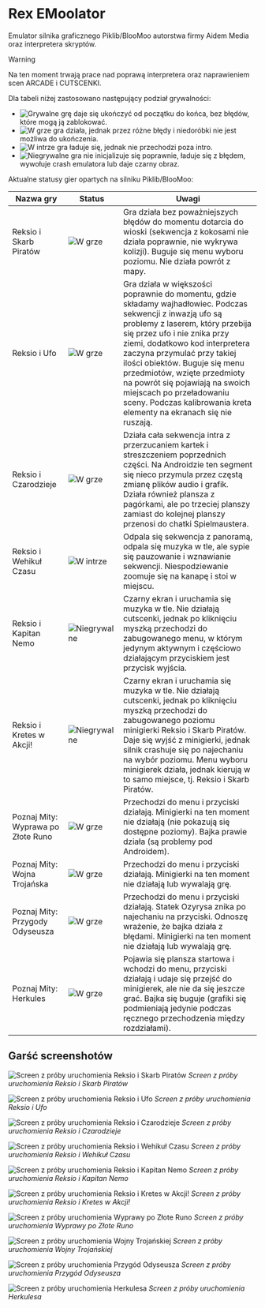 # Rex EMoolator
Emulator silnika graficznego Piklib/BlooMoo autorstwa firmy Aidem Media oraz interpretera skryptów.

> [!WARNING]
> Na ten moment trwają prace nad poprawą interpretera oraz naprawieniem scen ARCADE i CUTSCENKI. 

Dla tabeli niżej zastosowano następujący podział grywalności:
- ![Grywalne](https://img.shields.io/badge/Grywalne-green) grę daje się ukończyć od początku do końca, bez błędów, które mogą ją zablokować.
- ![W grze](https://img.shields.io/badge/W%20grze-yellow) gra działa, jednak przez różne błędy i niedoróbki nie jest możliwa do ukończenia.
- ![W intrze](https://img.shields.io/badge/W%20intrze-orange) gra ładuje się, jednak nie przechodzi poza intro.
- ![Niegrywalne](https://img.shields.io/badge/Niegrywalne-red) gra nie inicjalizuje się poprawnie, ładuje się z błędem, wywołuje crash emulatora lub daje czarny obraz.

Aktualne statusy gier opartych na silniku Piklib/BlooMoo:
<table>
<thead>
<tr>
<th>Nazwa gry</th>
<th>Status</th>
<th>Uwagi</th>
</tr>
</thead>
<tbody>
<tr>
<td>Reksio i Skarb Piratów</td>
<td><img alt="W grze" src="https://img.shields.io/badge/W grze-yellow"/></td>
<td>Gra działa bez poważniejszych błędów do momentu dotarcia do wioski (sekwencja z kokosami nie działa poprawnie, nie wykrywa kolizji). Buguje się menu wyboru poziomu. Nie działa powrót z mapy.</td>
</tr>
<tr>
<td>Reksio i Ufo</td>
<td><img alt="W grze" src="https://img.shields.io/badge/W grze-yellow"/></td>
<td>Gra działa w większości poprawnie do momentu, gdzie składamy wajhadłowiec. Podczas sekwencji z inwazją ufo są problemy z laserem, który przebija się przez ufo i nie znika przy ziemi, dodatkowo kod interpretera zaczyna przymulać przy takiej ilości obiektów. Buguje się menu przedmiotów, wzięte przedmioty na powrót się pojawiają na swoich miejscach po przeładowaniu sceny. Podczas kalibrowania kreta elementy na ekranach się nie ruszają.</td>
</tr>
<tr>
<td>Reksio i Czarodzieje</td>
<td><img alt="W grze" src="https://img.shields.io/badge/W grze-yellow"/></td>
<td>Działa cała sekwencja intra z przerzucaniem kartek i streszczeniem poprzednich części. Na Androidzie ten segment się nieco przymula przez częstą zmianę plików audio i grafik. Działa również plansza z pagórkami, ale po trzeciej planszy zamiast do kolejnej planszy przenosi do chatki Spielmaustera.</td>
</tr>
<tr>
<td>Reksio i Wehikuł Czasu</td>
<td><img alt="W intrze" src="https://img.shields.io/badge/W intrze-orange"/></td>
<td>Odpala się sekwencja z panoramą, odpala się muzyka w tle, ale sypie się pauzowanie i wznawianie sekwencji. Niespodziewanie zoomuje się na kanapę i stoi w miejscu.</td>
</tr>
<tr>
<td>Reksio i Kapitan Nemo</td>
<td><img alt="Niegrywalne" src="https://img.shields.io/badge/Niegrywalne-red"/></td>
<td>Czarny ekran i uruchamia się muzyka w tle. Nie działają cutscenki, jednak po kliknięciu myszką przechodzi do zabugowanego menu, w którym jedynym aktywnym i częściowo działającym przyciskiem jest przycisk wyjścia.</td>
</tr>
<tr>
<td>Reksio i Kretes w Akcji!</td>
<td><img alt="Niegrywalne" src="https://img.shields.io/badge/Niegrywalne-red"/></td>
<td>Czarny ekran i uruchamia się muzyka w tle. Nie działają cutscenki, jednak po kliknięciu myszką przechodzi do zabugowanego poziomu minigierki Reksio i Skarb Piratów. Daje się wyjść z minigierki, jednak silnik crashuje się po najechaniu na wybór poziomu. Menu wyboru minigierek działa, jednak kierują w to samo miejsce, tj. Reksio i Skarb Piratów.</td>
</tr>
<tr>
<td>Poznaj Mity: Wyprawa po Złote Runo</td>
<td><img alt="W grze" src="https://img.shields.io/badge/W grze-yellow"/></td>
<td>Przechodzi do menu i przyciski działają. Minigierki na ten moment nie działają (nie pokazują się dostępne poziomy). Bajka prawie działa (są problemy pod Androidem).</td>
</tr>
<tr>
<td>Poznaj Mity: Wojna Trojańska</td>
<td><img alt="W grze" src="https://img.shields.io/badge/W grze-yellow"/></td>
<td>Przechodzi do menu i przyciski działają. Minigierki na ten moment nie działają lub wywalają grę.</td>
</tr>
<tr>
<td>Poznaj Mity: Przygody Odyseusza</td>
<td><img alt="W grze" src="https://img.shields.io/badge/W grze-yellow"/></td>
<td>Przechodzi do menu i przyciski działają. Statek Ozyrysa znika po najechaniu na przyciski. Odnoszę wrażenie, że bajka działa z błędami. Minigierki na ten moment nie działają lub wywalają grę.</td>
</tr>
<tr>
<td>Poznaj Mity: Herkules</td>
<td><img alt="W grze" src="https://img.shields.io/badge/W grze-yellow"/></td>
<td>Pojawia się plansza startowa i wchodzi do menu, przyciski działają i udaje się przejść do minigierek, ale nie da się jeszcze grać. Bajka się buguje (grafiki się podmieniają jedynie podczas ręcznego przechodzenia między rozdziałami).</td>
</tr>
</tbody>
</table>

## Garść screenshotów
![Screen z próby uruchomienia Reksio i Skarb Piratów](images/risp.jpg)
*Screen z próby uruchomienia Reksio i Skarb Piratów*

![Screen z próby uruchomienia Reksio i Ufo](images/riu.jpg)
*Screen z próby uruchomienia Reksio i Ufo*

![Screen z próby uruchomienia Reksio i Czarodzieje](images/ric.jpg)
*Screen z próby uruchomienia Reksio i Czarodzieje*

![Screen z próby uruchomienia Reksio i Wehikuł Czasu](images/riwc.jpg)
*Screen z próby uruchomienia Reksio i Wehikuł Czasu*

![Screen z próby uruchomienia Reksio i Kapitan Nemo](images/rikn.jpg)
*Screen z próby uruchomienia Reksio i Kapitan Nemo*

![Screen z próby uruchomienia Reksio i Kretes w Akcji!](images/rikwa.jpg)
*Screen z próby uruchomienia Reksio i Kretes w Akcji!*

![Screen z próby uruchomienia Wyprawy po Złote Runo](images/wpzr.jpg)
*Screen z próby uruchomienia Wyprawy po Złote Runo*

![Screen z próby uruchomienia Wojny Trojańskiej](images/wt.jpg)
*Screen z próby uruchomienia Wojny Trojańskiej*

![Screen z próby uruchomienia Przygód Odyseusza](images/po.jpg)
*Screen z próby uruchomienia Przygód Odyseusza*

![Screen z próby uruchomienia Herkulesa](images/herc.jpg)
*Screen z próby uruchomienia Herkulesa*